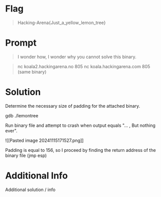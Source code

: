 # Flag

> Hacking-Arena{Just_a_yellow_lemon_tree}

# Prompt

> I wonder how, I wonder why you cannot solve this binary.

> nc koala2.hackingarena.no 805 nc koala.hackingarena.com 805 (same binary)

# Solution

Determine the necessary size of padding for the attached binary.

gdb ./lemontree

Run binary file and attempt to crash when output equals "... , But nothing ever".

![[Pasted image 20241115171527.png]]

Padding is equal to 156, so I proceed by finding the return address of the binary file (jmp esp)


# Additional Info

Additional solution / info